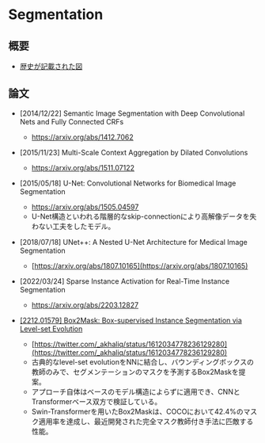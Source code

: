 # Segmentation

## 概要

- [歴史が記載された図](https://twitter.com/ZFPhalanx/status/1266391941589024768)

## 論文

- [2014/12/22] Semantic Image Segmentation with Deep Convolutional Nets and Fully Connected CRFs
  - https://arxiv.org/abs/1412.7062

- [2015/11/23] Multi-Scale Context Aggregation by Dilated Convolutions
  - https://arxiv.org/abs/1511.07122

- [2015/05/18] U-Net: Convolutional Networks for Biomedical Image Segmentation
  - https://arxiv.org/abs/1505.04597
  - U-Net構造といわれる階層的なskip-connectionにより高解像データを失わない工夫をしたモデル。

- [2018/07/18] UNet++: A Nested U-Net Architecture for Medical Image Segmentation
  - [https://arxiv.org/abs/1807.10165](https://arxiv.org/abs/1807.10165)

- [2022/03/24] Sparse Instance Activation for Real-Time Instance Segmentation
  - https://arxiv.org/abs/2203.12827

- [[2212.01579] Box2Mask: Box-supervised Instance Segmentation via Level-set Evolution](https://arxiv.org/abs/2212.01579)
  - [https://twitter.com/_akhaliq/status/1612034778236129280](https://twitter.com/_akhaliq/status/1612034778236129280)
  - 古典的なlevel-set evolutionをNNに結合し、バウンディングボックスの教師のみで、セグメンテーションのマスクを予測するBox2Maskを提案。
  - アプローチ自体はベースのモデル構造によらずに適用でき、CNNとTransformerベース双方で検証している。
  - Swin-Transformerを用いたBox2Maskは、COCOにおいて42.4%のマスク適用率を達成し、最近開発された完全マスク教師付き手法に匹敵する性能。
